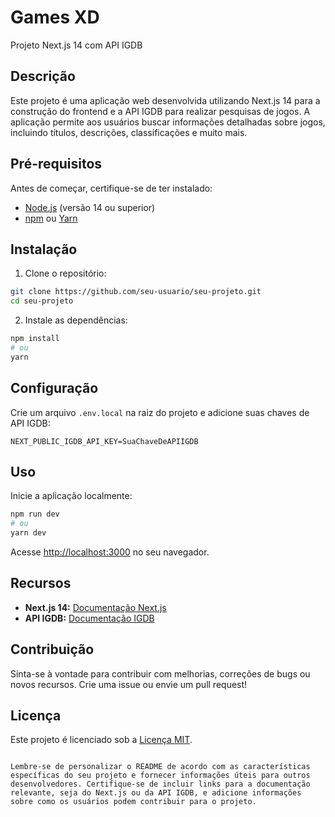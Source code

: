 # Games XD

Projeto Next.js 14 com API IGDB

## Descrição

Este projeto é uma aplicação web desenvolvida utilizando Next.js 14 para a construção do frontend e a API IGDB para realizar pesquisas de jogos. A aplicação permite aos usuários buscar informações detalhadas sobre jogos, incluindo títulos, descrições, classificações e muito mais.

## Pré-requisitos

Antes de começar, certifique-se de ter instalado:

- [Node.js](https://nodejs.org/) (versão 14 ou superior)
- [npm](https://www.npmjs.com/) ou [Yarn](https://yarnpkg.com/)

## Instalação

1. Clone o repositório:

```bash
git clone https://github.com/seu-usuario/seu-projeto.git
cd seu-projeto
```

2. Instale as dependências:

```bash
npm install
# ou
yarn
```

## Configuração

Crie um arquivo `.env.local` na raiz do projeto e adicione suas chaves de API IGDB:

```env
NEXT_PUBLIC_IGDB_API_KEY=SuaChaveDeAPIIGDB
```

## Uso

Inicie a aplicação localmente:

```bash
npm run dev
# ou
yarn dev
```

Acesse [http://localhost:3000](http://localhost:3000) no seu navegador.

## Recursos

- **Next.js 14:** [Documentação Next.js](https://nextjs.org/docs/getting-started/introduction)
- **API IGDB:** [Documentação IGDB](https://www.igdb.com/api/documentation)

## Contribuição

Sinta-se à vontade para contribuir com melhorias, correções de bugs ou novos recursos. Crie uma issue ou envie um pull request!

## Licença

Este projeto é licenciado sob a [Licença MIT](LICENSE).

```

Lembre-se de personalizar o README de acordo com as características específicas do seu projeto e fornecer informações úteis para outros desenvolvedores. Certifique-se de incluir links para a documentação relevante, seja do Next.js ou da API IGDB, e adicione informações sobre como os usuários podem contribuir para o projeto.
